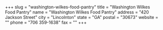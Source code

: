 +++
slug = "washington-wilkes-food-pantry"
title = "Washington Wilkes Food Pantry"
name = "Washington Wilkes Food Pantry"
address = "420 Jackson Street"
city = "Lincolnton"
state = "GA"
postal = "30673"
website = ""
phone = "706 359-1638"
fax = ""
+++
